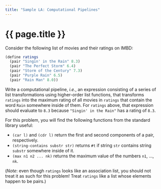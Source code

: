 ```yaml
---
title: "Sample LA: Computational Pipelines"
---
```


# {{ page.title }}

Consider the following list of movies and their ratings on IMBD:

~~~scheme
(define ratings
  (pair "Singin' in the Rain" 8.3)
  (pair "The Perfect Storm" 6.4)
  (pair "Storm of the Century" 7.3)
  (pair "Purple Rain" 6.5)
  (pair "Rain Man" 8.0))
~~~

Write a computational pipeline, _i.e._, an expression consisting of a series of list transformations using higher-order list functions, that transforms `ratings` into the maximum rating of all movies in `ratings` that contain the word `Rain` somewhere inside of them.
For `ratings` above, that expression should evaluate to `8.3` because `"Singin' in the Rain"` has a rating of `8.3`.

For this problem, you will find the following functions from the standard library useful:

+   `(car l)` and `(cdr l)` return the first and second components of a pair, respectively.
+   `(string-contains substr str)` returns `#t` if string `str` contains string `substr` somewhere inside of it.
+   `(max n1 n2 ... nk)` returns the maximum value of the numbers `n1`, ..., `nk`.

(_Note_: even though `ratings` looks like an association list, you should not treat it as such for this problem!
Treat `ratings` like a list whose elements happen to be pairs.)
